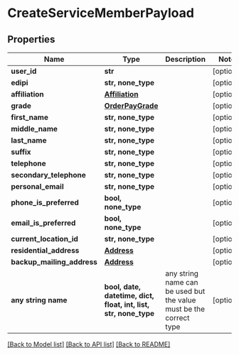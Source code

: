 # CreateServiceMemberPayload


## Properties
Name | Type | Description | Notes
------------ | ------------- | ------------- | -------------
**user_id** | **str** |  | [optional] 
**edipi** | **str, none_type** |  | [optional] 
**affiliation** | [**Affiliation**](Affiliation.md) |  | [optional] 
**grade** | [**OrderPayGrade**](OrderPayGrade.md) |  | [optional] 
**first_name** | **str, none_type** |  | [optional] 
**middle_name** | **str, none_type** |  | [optional] 
**last_name** | **str, none_type** |  | [optional] 
**suffix** | **str, none_type** |  | [optional] 
**telephone** | **str, none_type** |  | [optional] 
**secondary_telephone** | **str, none_type** |  | [optional] 
**personal_email** | **str, none_type** |  | [optional] 
**phone_is_preferred** | **bool, none_type** |  | [optional] 
**email_is_preferred** | **bool, none_type** |  | [optional] 
**current_location_id** | **str, none_type** |  | [optional] 
**residential_address** | [**Address**](Address.md) |  | [optional] 
**backup_mailing_address** | [**Address**](Address.md) |  | [optional] 
**any string name** | **bool, date, datetime, dict, float, int, list, str, none_type** | any string name can be used but the value must be the correct type | [optional]

[[Back to Model list]](../README.md#documentation-for-models) [[Back to API list]](../README.md#documentation-for-api-endpoints) [[Back to README]](../README.md)



